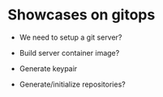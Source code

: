 # Showcases on gitops

- We need to setup a git server?

- Build server container image?
- Generate keypair
- Generate/initialize repositories?
